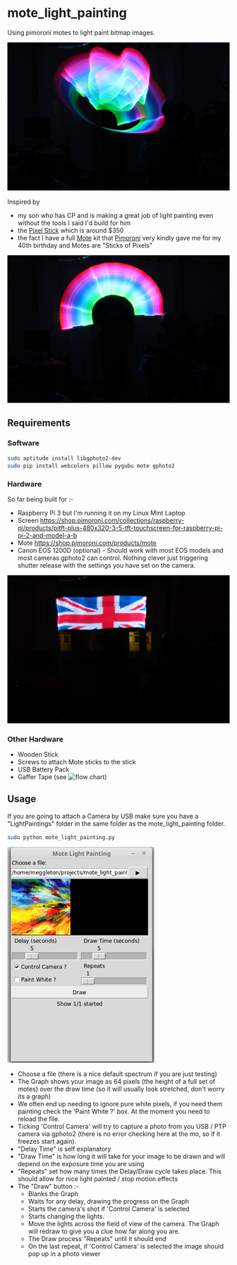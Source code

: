 # mote_light_painting
Using pimoroni motes to light paint bitmap images.

![Squigy Thingy](demos/Squigy%20Thingy.JPG)

Inspired by 

* my son who has CP and is making a great job of light painting even without the tools I said I'd build for him
* the [Pixel Stick](http://thepixelstick.com/) which is around $350
* the fact I have a full [Mote](https://shop.pimoroni.com/products/mote) kit that [Pimoroni](https://shop.pimoroni.com/) very kindly gave me for my 40th birthday and Motes are "Sticks of Pixels"


![Light Arch](demos/Light%20Arch.jpg)


## Requirements

### Software

```bash
sudo aptitude install libgphoto2-dev
sudo pip install webcolors pillow pygubu mote gphoto2
```

### Hardware

So far being built for :-

* Raspberry Pi 3 but I'm running it on my Linux Mint Laptop
* Screen https://shop.pimoroni.com/collections/raspberry-pi/products/pitft-plus-480x320-3-5-tft-touchscreen-for-raspberry-pi-pi-2-and-model-a-b
* Mote https://shop.pimoroni.com/products/mote
* Canon EOS 1200D (optional) - Should work with most EOS models and most cameras gphoto2 can control. Nothing clever just triggering shutter release with the settings you have set on the camera.


![Flag and Flats](demos/Flag%20and%20Flats.jpg)

### Other Hardware

* Wooden Stick
* Screws to attach Mote sticks to the stick
* USB Battery Pack
* Gaffer Tape (see ![flow chart](https://c1.staticflickr.com/9/8160/7214525854_733237dd83_z.jpg))

## Usage

If you are going to attach a Camera by USB make sure you have a "LightPaintings" folder in the same folder as the mote_light_painting folder.

```bash
sudo python mote_light_painting.py
```

![Screenshot](demos/Screenshot.png)

* Choose a file (there is a nice default spectrum if you are just testing)
* The Graph shows your image as 64 pixels (the height of a full set of motes) over the draw time (so it will usually look stretched, don't worry its a graph) 
* We often end up needing to ignore pure white pixels, if you need them painting check the 'Paint White ?' box. At the moment you need to reload the file.
* Ticking 'Control Camera' will try to capture a photo from you USB / PTP camera via gphoto2 (there is no error checking here at the mo, so if it freezes start again).
* "Delay Time" is self explanatory
* "Draw Time" is how long it will take for your image to be drawn and will depend on the exposure time you are using
* "Repeats" set how many times the Delay/Draw cycle takes place. This should allow for nice light painted / stop motion effects
* The "Draw" button :-
  * Blanks the Graph
  * Waits for any delay, drawing the progress on the Graph
  * Starts the camera's shot if 'Control Camera' is selected 
  * Starts changing the lights. 
  * Move the lights across the field of view of the camera. The Graph will redraw to give you a clue how far along you are.
  * The Draw process "Repeats" until it should end
  * On the last repeat, if 'Control Camera' is selected the image should pop up in a photo viewer




